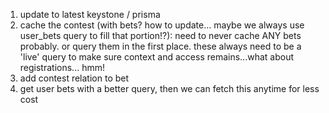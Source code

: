 1. update to latest keystone / prisma
2. cache the contest (with bets? how to update... maybe we always use user_bets query to fill that portion!?): need to never cache ANY bets probably. or query them in the first place. these always need to be a 'live' query to make sure context and access remains...what about registrations... hmm!
3. add contest relation to bet
4. get user bets with a better query, then we can fetch this anytime for less cost
